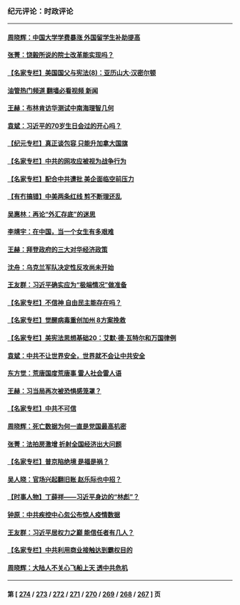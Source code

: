 ### 纪元评论：时政评论
---
#### [周晓辉：中国大学学费暴涨 外国留学生补助提高](../../pages/nsc1025/n14017565.md?06170330) 
#### [张菁：饶毅所说的院士改革能实现吗？](../../pages/nsc1025/n14016927.md?06170330) 
#### [【名家专栏】美国国父与宪法(8)：亚历山大‧汉密尔顿](../../pages/nsc1025/n14013727.md?06170330) 
#### [油管热门频道 翻墙必看视频 新闻](ok?06170330)
#### [王赫：布林肯访华测试中南海理智几何](../../pages/nsc1025/n14017221.md?06170330) 
#### [袁斌：习近平的70岁生日会过的开心吗？](../../pages/nsc1025/n14017243.md?06170330) 
#### [【纪元专栏】真正谈包容 只能升加拿大国旗](../../pages/nsc1025/n14016960.md?06170330) 
#### [【名家专栏】中共的网攻应被视为战争行为](../../pages/nsc1025/n14016740.md?06170330) 
#### [【名家专栏】配合中共遭批 美企面临空前压力](../../pages/nsc1025/n14016707.md?06170330) 
#### [【有冇搞错】中美两条红线 剪不断理还乱](../../pages/nsc1025/n14016637.md?06170330) 
#### [吴惠林：再论“外汇存底”的迷思](../../pages/nsc1025/n14016684.md?06170330) 
#### [李靖宇：在中国，当一个女生有多艰难](../../pages/nsc1025/n14016672.md?06170330) 
#### [王赫：拜登政府的三大对华经济政策](../../pages/nsc1025/n14016451.md?06170330) 
#### [沈舟：乌克兰军队决定性反攻尚未开始](../../pages/nsc1025/n14016323.md?06170330) 
#### [王友群：习近平确实应为“极端情况”做准备](../../pages/nsc1025/n14016235.md?06170330) 
#### [【名家专栏】不信神 自由民主能存在吗？](../../pages/nsc1025/n14014131.md?06170330) 
#### [【名家专栏】觉醒病毒重创加州 8方案挽救](../../pages/nsc1025/n14016042.md?06170330) 
#### [【名家专栏】美宪法思想基础20：艾默‧德‧瓦特尔和万国律例](../../pages/nsc1025/n14015312.md?06170330) 
#### [袁斌：中共不让世界安全，世界就不会让中共安全](../../pages/nsc1025/n14015801.md?06170330) 
#### [东方觉：荒唐国度荒唐事 雷人社会雷人语](../../pages/nsc1025/n14015668.md?06170330) 
#### [王赫：习当局再次被恐惧感笼罩？](../../pages/nsc1025/n14015509.md?06170330) 
#### [【名家专栏】中共不可信](../../pages/nsc1025/n14015311.md?06170330) 
#### [周晓辉：死亡数据为何一直是党国最高机密](../../pages/nsc1025/n14015426.md?06170330) 
#### [张菁：法拍房激增 折射全国经济出大问题](../../pages/nsc1025/n14015392.md?06170330) 
#### [【名家专栏】普京陷绝境 是福是祸？](../../pages/nsc1025/n14015313.md?06170330) 
#### [吴人晓：官场兴起翻旧账 赵乐际也中招？](../../pages/nsc1025/n14015150.md?06170330) 
#### [【时事人物】丁薛祥——习近平身边的“林彪”？](../../pages/nsc1025/n14014814.md?06170330) 
#### [钟原：中共疾控中心忽公布惊人疫情数据](../../pages/nsc1025/n14014948.md?06170330) 
#### [王友群：习近平居权力之巅 能信任者有几人？](../../pages/nsc1025/n14014882.md?06170330) 
#### [【名家专栏】中共利用商业接触达到霸权目的](../../pages/nsc1025/n14014649.md?06170330) 
#### [周晓辉：大陆人不关心飞船上天 透中共危机](../../pages/nsc1025/n14014821.md?06170330) 

---
#### 第 [ [274](./274.md?06170330) / [273](./273.md?06170330) / [272](./272.md?06170330) / [271](./271.md?06170330) / [270](./270.md?06170330) / [269](./269.md?06170330) / [268](./268.md?06170330) / [267](./267.md?06170330) ] 页
